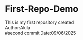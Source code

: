 # First-Repo-Demo
This is my first repository created
<br>
Author:Akila
<br>
#second commit
Date:09/06/2025
